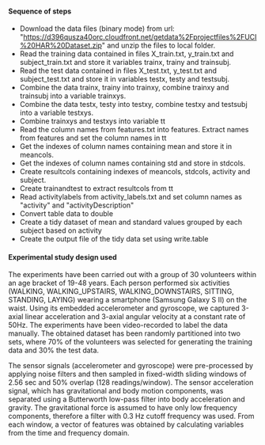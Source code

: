 #### Sequence of steps

* Download the data files (binary mode) from url: "https://d396qusza40orc.cloudfront.net/getdata%2Fprojectfiles%2FUCI%20HAR%20Dataset.zip" and unzip the files to local folder.
* Read the training data contained in files X_train.txt, y_train.txt and subject_train.txt and store it variables trainx, trainy and trainsubj.
* Read the test data contained in files X_test.txt, y_test.txt and subject_test.txt and store it in variables testx, testy and testsubj.
* Combine the data trainx, trainy into trainxy, combine trainxy and trainsubj into a variable trainxys.
* Combine the data testx, testy into testxy, combine testxy and testsubj into a variable testxys.
* Combine trainxys and testxys into variable tt
* Read the column names from features.txt into features. Extract names from features and set the column names in tt
* Get the indexes of column names containing mean and store it in meancols.
* Get the indexes of column names containing std and store in stdcols.
* Create  resultcols containing indexes of meancols, stdcols, activity and subject.
* Create trainandtest to extract resultcols from tt
* Read activitylabels from activity_labels.txt and set column names as "activity" and "activityDescription"
* Convert table data to double
* Create a tidy dataset of mean and standard values grouped by each subject based on activity 
* Create the output file of the tidy data set using write.table

#### Experimental study design used

The experiments have been carried out with a group of 30 volunteers within an age bracket of 19-48 years. Each person performed six activities (WALKING, WALKING_UPSTAIRS, WALKING_DOWNSTAIRS, SITTING, STANDING, LAYING) wearing a smartphone (Samsung Galaxy S II) on the waist. Using its embedded accelerometer and gyroscope, we captured 3-axial linear acceleration and 3-axial angular velocity at a constant rate of 50Hz. The experiments have been video-recorded to label the data manually. The obtained dataset has been randomly partitioned into two sets, where 70% of the volunteers was selected for generating the training data and 30% the test data. 

The sensor signals (accelerometer and gyroscope) were pre-processed by applying noise filters and then sampled in fixed-width sliding windows of 2.56 sec and 50% overlap (128 readings/window). The sensor acceleration signal, which has gravitational and body motion components, was separated using a Butterworth low-pass filter into body acceleration and gravity. The gravitational force is assumed to have only low frequency components, therefore a filter with 0.3 Hz cutoff frequency was used. From each window, a vector of features was obtained by calculating variables from the time and frequency domain.
